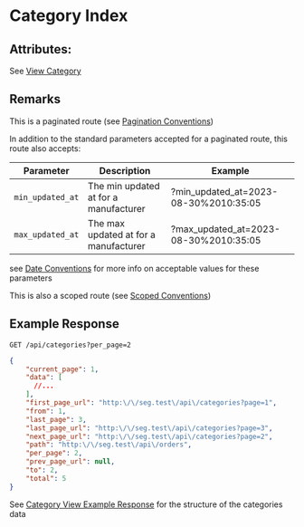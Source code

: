 # Category Index

## Attributes:

See [View Category](VIEW.md)

## Remarks

This is a paginated route (see [Pagination Conventions](../../CONVENTIONS.md#pagination-conventions))

In addition to the standard parameters accepted for a paginated route, this route also accepts:

| Parameter        | Description                             | Example                                 |
|------------------|-----------------------------------------|-----------------------------------------|
| `min_updated_at` | The min updated at for a manufacturer   | ?min_updated_at=2023-08-30%2010:35:05   |
| `max_updated_at` | The max updated at for a manufacturer   | ?max_updated_at=2023-08-30%2010:35:05   |

see [Date Conventions](../../CONVENTIONS.md#date-conventions) for more info on acceptable values for these parameters

This is also a scoped route (see [Scoped Conventions](../../CONVENTIONS.md#scoped-conventions))

## Example Response

```http request
GET /api/categories?per_page=2
```

```json lines
{
    "current_page": 1,
    "data": [
      //...
    ],
    "first_page_url": "http:\/\/seg.test\/api\/categories?page=1",
    "from": 1,
    "last_page": 3,
    "last_page_url": "http:\/\/seg.test\/api\/categories?page=3",
    "next_page_url": "http:\/\/seg.test\/api\/categories?page=2",
    "path": "http:\/\/seg.test\/api\/orders",
    "per_page": 2,
    "prev_page_url": null,
    "to": 2,
    "total": 5
}
```

See [Category View Example Response](./VIEW.md#example-response) for the structure of the categories data


